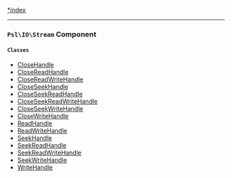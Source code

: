<!--
    This markdown file was generated using `docs/documenter.php`.

    Any edits to it will likely be lost.
-->

[*index](./../README.md)

---

### `Psl\IO\Stream` Component

#### `Classes`

- [CloseHandle](./../../src/Psl/IO/Stream/CloseHandle.php#L13)
- [CloseReadHandle](./../../src/Psl/IO/Stream/CloseReadHandle.php#L13)
- [CloseReadWriteHandle](./../../src/Psl/IO/Stream/CloseReadWriteHandle.php#L13)
- [CloseSeekHandle](./../../src/Psl/IO/Stream/CloseSeekHandle.php#L13)
- [CloseSeekReadHandle](./../../src/Psl/IO/Stream/CloseSeekReadHandle.php#L13)
- [CloseSeekReadWriteHandle](./../../src/Psl/IO/Stream/CloseSeekReadWriteHandle.php#L13)
- [CloseSeekWriteHandle](./../../src/Psl/IO/Stream/CloseSeekWriteHandle.php#L13)
- [CloseWriteHandle](./../../src/Psl/IO/Stream/CloseWriteHandle.php#L13)
- [ReadHandle](./../../src/Psl/IO/Stream/ReadHandle.php#L13)
- [ReadWriteHandle](./../../src/Psl/IO/Stream/ReadWriteHandle.php#L13)
- [SeekHandle](./../../src/Psl/IO/Stream/SeekHandle.php#L13)
- [SeekReadHandle](./../../src/Psl/IO/Stream/SeekReadHandle.php#L13)
- [SeekReadWriteHandle](./../../src/Psl/IO/Stream/SeekReadWriteHandle.php#L13)
- [SeekWriteHandle](./../../src/Psl/IO/Stream/SeekWriteHandle.php#L13)
- [WriteHandle](./../../src/Psl/IO/Stream/WriteHandle.php#L13)


